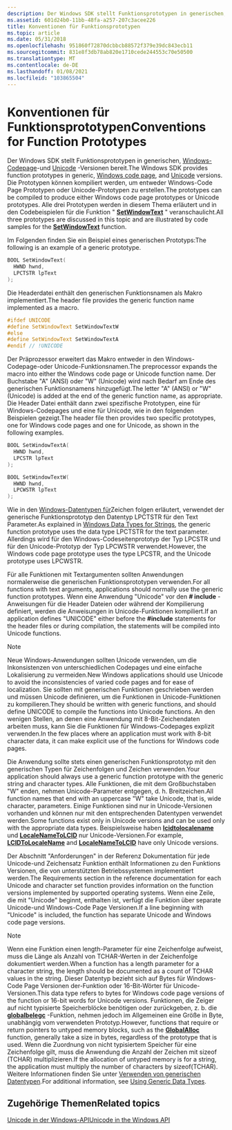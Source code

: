 ```yaml
---
description: Der Windows SDK stellt Funktionsprototypen in generischen, Windows-Codepage-und Unicode-Versionen bereit.
ms.assetid: 601d24b0-11bb-48fa-a257-207c3acee226
title: Konventionen für Funktionsprototypen
ms.topic: article
ms.date: 05/31/2018
ms.openlocfilehash: 951860f72870dcbbcb88572f379e39dc843ecb11
ms.sourcegitcommit: 831e8f3db78ab820e1710cede244553c70e50500
ms.translationtype: MT
ms.contentlocale: de-DE
ms.lasthandoff: 01/08/2021
ms.locfileid: "103865504"
---
```

# <a name="conventions-for-function-prototypes"></a><span data-ttu-id="b7bb7-103">Konventionen für Funktionsprototypen</span><span class="sxs-lookup"><span data-stu-id="b7bb7-103">Conventions for Function Prototypes</span></span>

<span data-ttu-id="b7bb7-104">Der Windows SDK stellt Funktionsprototypen in generischen, [Windows-Codepage](code-pages.md)-und [Unicode](unicode.md) -Versionen bereit.</span><span class="sxs-lookup"><span data-stu-id="b7bb7-104">The Windows SDK provides function prototypes in generic, [Windows code page](code-pages.md), and [Unicode](unicode.md) versions.</span></span> <span data-ttu-id="b7bb7-105">Die Prototypen können kompiliert werden, um entweder Windows-Code Page Prototypen oder Unicode-Prototypen zu erstellen.</span><span class="sxs-lookup"><span data-stu-id="b7bb7-105">The prototypes can be compiled to produce either Windows code page prototypes or Unicode prototypes.</span></span> <span data-ttu-id="b7bb7-106">Alle drei Prototypen werden in diesem Thema erläutert und in den Codebeispielen für die Funktion " [**SetWindowText**](/windows/win32/api/winuser/nf-winuser-setwindowtexta) " veranschaulicht.</span><span class="sxs-lookup"><span data-stu-id="b7bb7-106">All three prototypes are discussed in this topic and are illustrated by code samples for the [**SetWindowText**](/windows/win32/api/winuser/nf-winuser-setwindowtexta) function.</span></span>

<span data-ttu-id="b7bb7-107">Im Folgenden finden Sie ein Beispiel eines generischen Prototyps:</span><span class="sxs-lookup"><span data-stu-id="b7bb7-107">The following is an example of a generic prototype.</span></span>


```C++
BOOL SetWindowText(
  HWND hwnd,
  LPCTSTR lpText
);
```



<span data-ttu-id="b7bb7-108">Die Headerdatei enthält den generischen Funktionsnamen als Makro implementiert.</span><span class="sxs-lookup"><span data-stu-id="b7bb7-108">The header file provides the generic function name implemented as a macro.</span></span>


```C++
#ifdef UNICODE
#define SetWindowText SetWindowTextW
#else
#define SetWindowText SetWindowTextA
#endif // !UNICODE
```



<span data-ttu-id="b7bb7-109">Der Präprozessor erweitert das Makro entweder in den Windows-Codepage-oder Unicode-Funktionsnamen.</span><span class="sxs-lookup"><span data-stu-id="b7bb7-109">The preprocessor expands the macro into either the Windows code page or Unicode function name.</span></span> <span data-ttu-id="b7bb7-110">Der Buchstabe "A" (ANSI) oder "W" (Unicode) wird nach Bedarf am Ende des generischen Funktionsnamens hinzugefügt.</span><span class="sxs-lookup"><span data-stu-id="b7bb7-110">The letter "A" (ANSI) or "W" (Unicode) is added at the end of the generic function name, as appropriate.</span></span> <span data-ttu-id="b7bb7-111">Die Header Datei enthält dann zwei spezifische Prototypen, eine für Windows-Codepages und eine für Unicode, wie in den folgenden Beispielen gezeigt.</span><span class="sxs-lookup"><span data-stu-id="b7bb7-111">The header file then provides two specific prototypes, one for Windows code pages and one for Unicode, as shown in the following examples.</span></span>


```C++
BOOL SetWindowTextA(
  HWND hwnd,
  LPCSTR lpText
);
```




```C++
BOOL SetWindowTextW(
  HWND hwnd,
  LPCWSTR lpText
);
```



<span data-ttu-id="b7bb7-112">Wie in den [Windows-Datentypen für](windows-data-types-for-strings.md)Zeichen folgen erläutert, verwendet der generische Funktionsprototyp den Datentyp LPCTSTR für den Text Parameter.</span><span class="sxs-lookup"><span data-stu-id="b7bb7-112">As explained in [Windows Data Types for Strings](windows-data-types-for-strings.md), the generic function prototype uses the data type LPCTSTR for the text parameter.</span></span> <span data-ttu-id="b7bb7-113">Allerdings wird für den Windows-Codeseitenprototyp der Typ LPCSTR und für den Unicode-Prototyp der Typ LPCWSTR verwendet.</span><span class="sxs-lookup"><span data-stu-id="b7bb7-113">However, the Windows code page prototype uses the type LPCSTR, and the Unicode prototype uses LPCWSTR.</span></span>

<span data-ttu-id="b7bb7-114">Für alle Funktionen mit Textargumenten sollten Anwendungen normalerweise die generischen Funktionsprototypen verwenden.</span><span class="sxs-lookup"><span data-stu-id="b7bb7-114">For all functions with text arguments, applications should normally use the generic function prototypes.</span></span> <span data-ttu-id="b7bb7-115">Wenn eine Anwendung "Unicode" vor den **\# include** -Anweisungen für die Header Dateien oder während der Kompilierung definiert, werden die Anweisungen in Unicode-Funktionen kompiliert.</span><span class="sxs-lookup"><span data-stu-id="b7bb7-115">If an application defines "UNICODE" either before the **\#include** statements for the header files or during compilation, the statements will be compiled into Unicode functions.</span></span>

> [!Note]  
> <span data-ttu-id="b7bb7-116">Neue Windows-Anwendungen sollten Unicode verwenden, um die Inkonsistenzen von unterschiedlichen Codepages und eine einfache Lokalisierung zu vermeiden.</span><span class="sxs-lookup"><span data-stu-id="b7bb7-116">New Windows applications should use Unicode to avoid the inconsistencies of varied code pages and for ease of localization.</span></span> <span data-ttu-id="b7bb7-117">Sie sollten mit generischen Funktionen geschrieben werden und müssen Unicode definieren, um die Funktionen in Unicode-Funktionen zu kompilieren.</span><span class="sxs-lookup"><span data-stu-id="b7bb7-117">They should be written with generic functions, and should define UNICODE to compile the functions into Unicode functions.</span></span> <span data-ttu-id="b7bb7-118">An den wenigen Stellen, an denen eine Anwendung mit 8-Bit-Zeichendaten arbeiten muss, kann Sie die Funktionen für Windows-Codepages explizit verwenden.</span><span class="sxs-lookup"><span data-stu-id="b7bb7-118">In the few places where an application must work with 8-bit character data, it can make explicit use of the functions for Windows code pages.</span></span>

 

<span data-ttu-id="b7bb7-119">Die Anwendung sollte stets einen generischen Funktionsprototyp mit den generischen Typen für Zeichenfolgen und Zeichen verwenden.</span><span class="sxs-lookup"><span data-stu-id="b7bb7-119">Your application should always use a generic function prototype with the generic string and character types.</span></span> <span data-ttu-id="b7bb7-120">Alle Funktionen, die mit dem Großbuchstaben "W" enden, nehmen Unicode-Parameter entgegen, d. h. Breitzeichen.</span><span class="sxs-lookup"><span data-stu-id="b7bb7-120">All function names that end with an uppercase "W" take Unicode, that is, wide character, parameters.</span></span> <span data-ttu-id="b7bb7-121">Einige Funktionen sind nur in Unicode-Versionen vorhanden und können nur mit den entsprechenden Datentypen verwendet werden.</span><span class="sxs-lookup"><span data-stu-id="b7bb7-121">Some functions exist only in Unicode versions and can be used only with the appropriate data types.</span></span> <span data-ttu-id="b7bb7-122">Beispielsweise haben [**lcidtolocalename**](/windows/desktop/api/Winnls/nf-winnls-lcidtolocalename) und [**LocaleNameToLCID**](/windows/desktop/api/Winnls/nf-winnls-localenametolcid) nur Unicode-Versionen.</span><span class="sxs-lookup"><span data-stu-id="b7bb7-122">For example, [**LCIDToLocaleName**](/windows/desktop/api/Winnls/nf-winnls-lcidtolocalename) and [**LocaleNameToLCID**](/windows/desktop/api/Winnls/nf-winnls-localenametolcid) have only Unicode versions.</span></span>

<span data-ttu-id="b7bb7-123">Der Abschnitt "Anforderungen" in der Referenz Dokumentation für jede Unicode-und Zeichensatz Funktion enthält Informationen zu den Funktions Versionen, die von unterstützten Betriebssystemen implementiert werden.</span><span class="sxs-lookup"><span data-stu-id="b7bb7-123">The Requirements section in the reference documentation for each Unicode and character set function provides information on the function versions implemented by supported operating systems.</span></span> <span data-ttu-id="b7bb7-124">Wenn eine Zeile, die mit "Unicode" beginnt, enthalten ist, verfügt die Funktion über separate Unicode-und Windows-Code Page Versionen.</span><span class="sxs-lookup"><span data-stu-id="b7bb7-124">If a line beginning with "Unicode" is included, the function has separate Unicode and Windows code page versions.</span></span>

> [!Note]  
> <span data-ttu-id="b7bb7-125">Wenn eine Funktion einen length-Parameter für eine Zeichenfolge aufweist, muss die Länge als Anzahl von TCHAR-Werten in der Zeichenfolge dokumentiert werden.</span><span class="sxs-lookup"><span data-stu-id="b7bb7-125">When a function has a length parameter for a character string, the length should be documented as a count of TCHAR values in the string.</span></span> <span data-ttu-id="b7bb7-126">Dieser Datentyp bezieht sich auf Bytes für Windows-Code Page Versionen der-Funktion oder 16-Bit-Wörter für Unicode-Versionen.</span><span class="sxs-lookup"><span data-stu-id="b7bb7-126">This data type refers to bytes for Windows code page versions of the function or 16-bit words for Unicode versions.</span></span> <span data-ttu-id="b7bb7-127">Funktionen, die Zeiger auf nicht typisierte Speicherblöcke benötigen oder zurückgeben, z. b. die [**globalbelegc**](/windows/win32/api/winbase/nf-winbase-globalalloc) -Funktion, nehmen jedoch im Allgemeinen eine Größe in Byte, unabhängig vom verwendeten Prototyp.</span><span class="sxs-lookup"><span data-stu-id="b7bb7-127">However, functions that require or return pointers to untyped memory blocks, such as the [**GlobalAlloc**](/windows/win32/api/winbase/nf-winbase-globalalloc) function, generally take a size in bytes, regardless of the prototype that is used.</span></span> <span data-ttu-id="b7bb7-128">Wenn die Zuordnung von nicht typisiertem Speicher für eine Zeichenfolge gilt, muss die Anwendung die Anzahl der Zeichen mit sizeof (TCHAR) multiplizieren.</span><span class="sxs-lookup"><span data-stu-id="b7bb7-128">If the allocation of untyped memory is for a string, the application must multiply the number of characters by sizeof(TCHAR).</span></span> <span data-ttu-id="b7bb7-129">Weitere Informationen finden Sie unter [Verwenden von generischen Datentypen](using-generic-data-types.md).</span><span class="sxs-lookup"><span data-stu-id="b7bb7-129">For additional information, see [Using Generic Data Types](using-generic-data-types.md).</span></span>

 

## <a name="related-topics"></a><span data-ttu-id="b7bb7-130">Zugehörige Themen</span><span class="sxs-lookup"><span data-stu-id="b7bb7-130">Related topics</span></span>

<dl> <dt>

[<span data-ttu-id="b7bb7-131">Unicode in der Windows-API</span><span class="sxs-lookup"><span data-stu-id="b7bb7-131">Unicode in the Windows API</span></span>](unicode-in-the-windows-api.md)
</dt> </dl>

 

 
